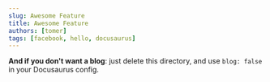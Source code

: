 ```yaml
---
slug: Awesome Feature
title: Awesome Feature
authors: [tomer]
tags: [facebook, hello, docusaurus]
---
```


**And if you don't want a blog**: just delete this directory, and use `blog: false` in your Docusaurus config.
